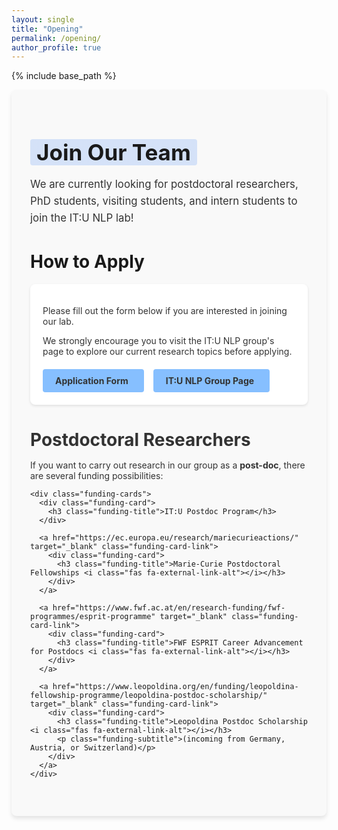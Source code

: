 ```yaml
---
layout: single
title: "Opening"
permalink: /opening/
author_profile: true
---
```


{% include base_path %}

<div class="opening-container">
  <div class="opening-header">
    <h1><span class="highlight">Join Our Team</span></h1>
    <p class="lead">We are currently looking for postdoctoral researchers, PhD students, visiting students, and intern students to join the IT:U NLP lab!</p>
  </div>

  <h1>How to Apply</h1>
  <div class="opening-application">
    <div class="application-card">
      <div class="card-content">
        <p>Please fill out the form below if you are interested in joining our lab.</p>
        <p>We strongly encourage you to visit the IT:U NLP group's page to explore our current research topics before applying.</p>
        <div class="button-container">
          <a href="https://docs.google.com/forms/d/e/1FAIpQLSfVnllFyucGh7IdlUMiz_R7Q4IUucIQqzlyC7KB9Vs7CnDPVQ/viewform" target="_blank" class="btn btn-custom">Application Form <i class="fas fa-external-link-alt"></i></a>
          <a href="https://it-u.at/en/research/research-groups/natural-language-processing/" target="_blank" class="btn btn-custom">IT:U NLP Group Page <i class="fas fa-external-link-alt"></i></a>
        </div>
      </div>
    </div>
  </div>

  <div class="opening-positions">
    <h1>Postdoctoral Researchers</h1>
    <p>If you want to carry out research in our group as a <strong>post-doc</strong>, there are several funding possibilities:</p>
    
    <div class="funding-cards">
      <div class="funding-card">
        <h3 class="funding-title">IT:U Postdoc Program</h3>
      </div>
      
      <a href="https://ec.europa.eu/research/mariecurieactions/" target="_blank" class="funding-card-link">
        <div class="funding-card">
          <h3 class="funding-title">Marie-Curie Postdoctoral Fellowships <i class="fas fa-external-link-alt"></i></h3>
        </div>
      </a>
      
      <a href="https://www.fwf.ac.at/en/research-funding/fwf-programmes/esprit-programme" target="_blank" class="funding-card-link">
        <div class="funding-card">
          <h3 class="funding-title">FWF ESPRIT Career Advancement for Postdocs <i class="fas fa-external-link-alt"></i></h3>
        </div>
      </a>
      
      <a href="https://www.leopoldina.org/en/funding/leopoldina-fellowship-programme/leopoldina-postdoc-scholarship/" target="_blank" class="funding-card-link">
        <div class="funding-card">
          <h3 class="funding-title">Leopoldina Postdoc Scholarship <i class="fas fa-external-link-alt"></i></h3>
          <p class="funding-subtitle">(incoming from Germany, Austria, or Switzerland)</p>
        </div>
      </a>
    </div>
  </div>
</div>

<style>
  :root {
    --card-bg: white;
    --card-text: #333;
    --card-subtitle: #666;
    --container-bg: #f9f9f9;
    --shadow-color: rgba(0, 0, 0, 0.1);
    --shadow-hover: rgba(0, 0, 0, 0.15);
  }

  html.dark {
    --card-bg: #2d2d2d;
    --card-text: #e0e0e0;
    --card-subtitle: #b0b0b0;
    --container-bg: #1e1e1e;
    --shadow-color: rgba(0, 0, 0, 0.3);
    --shadow-hover: rgba(0, 0, 0, 0.4);
  }

  .opening-container {
    background-color: var(--container-bg);
    border-radius: 8px;
    padding: 30px;
    margin-bottom: 30px;
    box-shadow: 0 4px 6px var(--shadow-color);
  }

  .opening-header {
    text-align: left;
    margin-bottom: 30px;
  }

  .opening-header h1 {
    font-size: 2.5em;
    margin-bottom: 15px;
  }

  .highlight {
    background: linear-gradient(120deg, rgba(66, 133, 244, 0.2) 0%, rgba(66, 133, 244, 0.2) 100%);
    padding: 0 10px;
    border-radius: 4px;
  }

  .lead {
    font-size: 1.2em;
    line-height: 1.6;
    color: var(--card-text);
  }

  .opening-application, .opening-positions {
    margin-bottom: 30px;
  }

  .application-card {
    background-color: var(--card-bg);
    border-radius: 8px;
    overflow: hidden;
    box-shadow: 0 2px 4px var(--shadow-color);
    margin-bottom: 20px;
  }

  .card-content {
    padding: 20px;
    color: var(--card-text);
  }

  .button-container {
    display: flex;
    flex-direction: row;
    align-items: center;
    gap: 15px;
    margin-top: 20px;
    flex-wrap: wrap;
  }

  .btn {
    display: inline-block;
    padding: 10px 20px;
    border-radius: 4px;
    text-decoration: none !important;
    font-weight: bold;
    transition: background-color 0.3s;
  }

  .btn-custom {
    background-color: #86bfff;
    color: #333;
  }

  .btn-custom:hover {
    background-color: #6baeff;
    text-decoration: none !important;
  }

  .btn i {
    margin-left: 5px;
    font-size: 0.8em;
  }

  .opening-positions h1 {
    margin-bottom: 15px;
    font-size: 2em;
    color: var(--card-text);
  }

  .opening-positions p {
    color: var(--card-text);
  }

  .funding-cards {
    display: flex;
    flex-direction: column;
    gap: 20px;
    margin-top: 20px;
  }

  .funding-card {
    background-color: var(--card-bg);
    border-radius: 8px;
    padding: 20px;
    box-shadow: 0 2px 4px var(--shadow-color);
  }

  .funding-card-link {
    text-decoration: none !important;
    color: inherit;
    display: block;
  }

  .funding-card-link:hover {
    text-decoration: none !important;
  }

  .funding-card-link:hover .funding-card {
    box-shadow: 0 4px 8px var(--shadow-hover);
    transform: translateY(-2px);
    transition: all 0.3s ease;
  }

  .funding-title {
    margin: 0;
    font-size: 1.2em;
    color: var(--card-text);
    display: flex;
    align-items: center;
  }

  .funding-title i {
    margin-left: 8px;
    font-size: 0.8em;
    color: #4285f4;
  }

  .funding-subtitle {
    margin-top: 8px;
    font-size: 0.9em;
    color: var(--card-subtitle);
  }

  @media (max-width: 768px) {
    .opening-container {
      padding: 20px;
    }
    
    .opening-header h1 {
      font-size: 2em;
    }
    
    .button-container {
      flex-direction: column;
      align-items: flex-start;
    }
  }
</style>